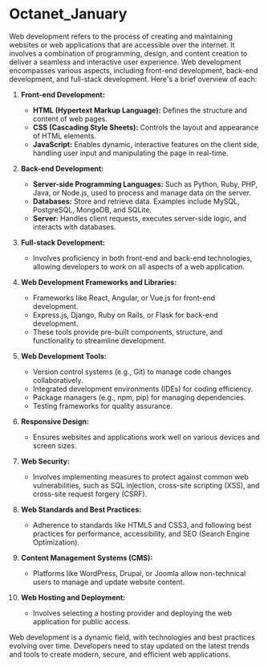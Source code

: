 # Octanet_January
Web development refers to the process of creating and maintaining websites or web applications that are accessible over the internet. It involves a combination of programming, design, and content creation to deliver a seamless and interactive user experience. Web development encompasses various aspects, including front-end development, back-end development, and full-stack development. Here's a brief overview of each:

1. **Front-end Development:**
   - **HTML (Hypertext Markup Language):** Defines the structure and content of web pages.
   - **CSS (Cascading Style Sheets):** Controls the layout and appearance of HTML elements.
   - **JavaScript:** Enables dynamic, interactive features on the client side, handling user input and manipulating the page in real-time.

2. **Back-end Development:**
   - **Server-side Programming Languages:** Such as Python, Ruby, PHP, Java, or Node.js, used to process and manage data on the server.
   - **Databases:** Store and retrieve data. Examples include MySQL, PostgreSQL, MongoDB, and SQLite.
   - **Server:** Handles client requests, executes server-side logic, and interacts with databases.

3. **Full-stack Development:**
   - Involves proficiency in both front-end and back-end technologies, allowing developers to work on all aspects of a web application.

4. **Web Development Frameworks and Libraries:**
   - Frameworks like React, Angular, or Vue.js for front-end development.
   - Express.js, Django, Ruby on Rails, or Flask for back-end development.
   - These tools provide pre-built components, structure, and functionality to streamline development.

5. **Web Development Tools:**
   - Version control systems (e.g., Git) to manage code changes collaboratively.
   - Integrated development environments (IDEs) for coding efficiency.
   - Package managers (e.g., npm, pip) for managing dependencies.
   - Testing frameworks for quality assurance.

6. **Responsive Design:**
   - Ensures websites and applications work well on various devices and screen sizes.

7. **Web Security:**
   - Involves implementing measures to protect against common web vulnerabilities, such as SQL injection, cross-site scripting (XSS), and cross-site request forgery (CSRF).

8. **Web Standards and Best Practices:**
   - Adherence to standards like HTML5 and CSS3, and following best practices for performance, accessibility, and SEO (Search Engine Optimization).

9. **Content Management Systems (CMS):**
   - Platforms like WordPress, Drupal, or Joomla allow non-technical users to manage and update website content.

10. **Web Hosting and Deployment:**
    - Involves selecting a hosting provider and deploying the web application for public access.

Web development is a dynamic field, with technologies and best practices evolving over time. Developers need to stay updated on the latest trends and tools to create modern, secure, and efficient web applications.
